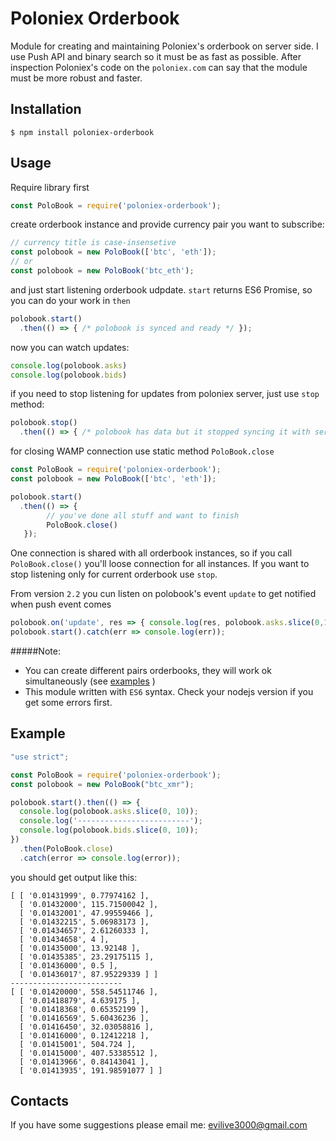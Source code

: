 Poloniex Orderbook
==================

Module for creating and maintaining Poloniex's orderbook on server side.
I use Push API and binary search so it must be as fast as possible.
After inspection Poloniex's code on the `poloniex.com` can say that the module must be more robust and faster.

Installation
------------------
```Shell
$ npm install poloniex-orderbook
```

Usage
-----
Require library first
```javascript
const PoloBook = require('poloniex-orderbook');
```

create orderbook instance and provide currency pair you want to subscribe:
```javascript        
// currency title is case-insensetive
const polobook = new PoloBook(['btc', 'eth']);
// or
const polobook = new PoloBook('btc_eth');
```

and just start listening orderbook udpdate. `start` returns ES6 Promise, so you can do your work in `then`
```javascript
polobook.start()
  .then(() => { /* polobook is synced and ready */ });
```

now you can watch updates:
```javascript
console.log(polobook.asks)
console.log(polobook.bids)
```

if you need to stop listening for updates from poloniex server, just use `stop` method:
```javascript
polobook.stop()
  .then(() => { /* polobook has data but it stopped syncing it with server */ });
```

for closing WAMP connection use static method `PoloBook.close`
```javascript
const PoloBook = require('poloniex-orderbook');
const polobook = new PoloBook(['btc', 'eth']);

polobook.start()
  .then(() => { 
        // you've done all stuff and want to finish
        PoloBook.close()
   });
```
One connection is shared with all orderbook instances, so if you call `PoloBook.close()` you'll loose connection for all instances.
If you want to stop listening only for current orderbook use `stop`.

From version `2.2` you cun listen on polobook's event `update` to get notified when push event comes
```javascript
polobook.on('update', res => { console.log(res, polobook.asks.slice(0,1)});
polobook.start().catch(err => console.log(err));
``` 
 
#####Note:
 * You can create different pairs orderbooks, they will work ok simultaneously (see [examples](https://github.com/evilive3000/poloniex-orderbook/tree/master/examples) )
 * This module written with `ES6` syntax. Check your nodejs version if you get some errors first.

Example
-------
```javascript
"use strict";

const PoloBook = require('poloniex-orderbook');
const polobook = new PoloBook("btc_xmr");

polobook.start().then(() => {
  console.log(polobook.asks.slice(0, 10));
  console.log('-------------------------');
  console.log(polobook.bids.slice(0, 10));
})
  .then(PoloBook.close)
  .catch(error => console.log(error));
```

you should get output like this:
```Shell
[ [ '0.01431999', 0.77974162 ],
  [ '0.01432000', 115.71500042 ],
  [ '0.01432001', 47.99559466 ],
  [ '0.01432215', 5.06983173 ],
  [ '0.01434657', 2.61260333 ],
  [ '0.01434658', 4 ],
  [ '0.01435000', 13.92148 ],
  [ '0.01435385', 23.29175115 ],
  [ '0.01436000', 0.5 ],
  [ '0.01436017', 87.95229339 ] ]
-------------------------
[ [ '0.01420000', 558.54511746 ],
  [ '0.01418879', 4.639175 ],
  [ '0.01418368', 0.65352199 ],
  [ '0.01416569', 5.60436236 ],
  [ '0.01416450', 32.03058816 ],
  [ '0.01416000', 0.12412218 ],
  [ '0.01415001', 504.724 ],
  [ '0.01415000', 407.53385512 ],
  [ '0.01413966', 0.84143041 ],
  [ '0.01413935', 191.98591077 ] ]
```

Contacts
--------
If you have some suggestions please email me: evilive3000@gmail.com

